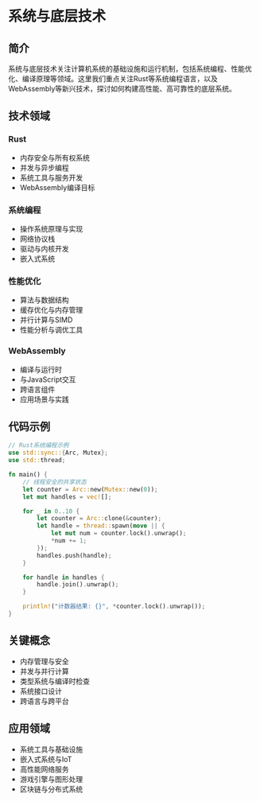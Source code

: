 # 系统与底层技术

## 简介

系统与底层技术关注计算机系统的基础设施和运行机制，包括系统编程、性能优化、编译原理等领域。这里我们重点关注Rust等系统编程语言，以及WebAssembly等新兴技术，探讨如何构建高性能、高可靠性的底层系统。

## 技术领域

### Rust
- 内存安全与所有权系统
- 并发与异步编程
- 系统工具与服务开发
- WebAssembly编译目标

### 系统编程
- 操作系统原理与实现
- 网络协议栈
- 驱动与内核开发
- 嵌入式系统

### 性能优化
- 算法与数据结构
- 缓存优化与内存管理
- 并行计算与SIMD
- 性能分析与调优工具

### WebAssembly
- 编译与运行时
- 与JavaScript交互
- 跨语言组件
- 应用场景与实践

## 代码示例

```rust
// Rust系统编程示例
use std::sync::{Arc, Mutex};
use std::thread;

fn main() {
    // 线程安全的共享状态
    let counter = Arc::new(Mutex::new(0));
    let mut handles = vec![];

    for _ in 0..10 {
        let counter = Arc::clone(&counter);
        let handle = thread::spawn(move || {
            let mut num = counter.lock().unwrap();
            *num += 1;
        });
        handles.push(handle);
    }

    for handle in handles {
        handle.join().unwrap();
    }

    println!("计数器结果: {}", *counter.lock().unwrap());
}
```

## 关键概念

- 内存管理与安全
- 并发与并行计算
- 类型系统与编译时检查
- 系统接口设计
- 跨语言与跨平台

## 应用领域

- 系统工具与基础设施
- 嵌入式系统与IoT
- 高性能网络服务
- 游戏引擎与图形处理
- 区块链与分布式系统 